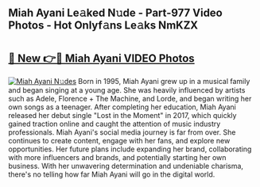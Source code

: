 ## Miah Ayani Le𝚊ked N𝚞de - Part-977 Video Photos - Hot Onlyf𝚊ns Le𝚊ks NmKZX

# <h2><a href="http://ab32243.deff.icu/?id=Miah+Ayani">🔗 New 👉🔴 Miah Ayani VIDEO Photos</a></h2>

[![Miah Ayani N𝚞des](https://i.imgur.com/rIISA9y.gif)](http://ab32243.deff.icu/?id=Miah+Ayani)
Born in 1995, Miah Ayani grew up in a musical family and began singing at a young age. She was heavily influenced by artists such as Adele, Florence + The Machine, and Lorde, and began writing her own songs as a teenager. After completing her education, Miah Ayani released her debut single "Lost in the Moment" in 2017, which quickly gained traction online and caught the attention of music industry professionals. Miah Ayani's social media journey is far from over. She continues to create content, engage with her fans, and explore new opportunities. Her future plans include expanding her brand, collaborating with more influencers and brands, and potentially starting her own business. With her unwavering determination and undeniable charisma, there's no telling how far Miah Ayani will go in the digital world.
